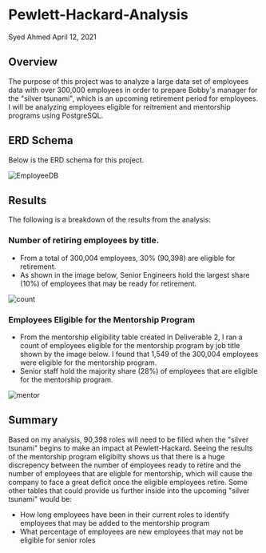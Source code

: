 # Pewlett-Hackard-Analysis
Syed Ahmed 
April 12, 2021 


## Overview 

The purpose of this project was to analyze a large data set of employees data with over 300,000 employees in order to prepare Bobby's manager for the "silver tsunami", which is an upcoming retirement period for employees. I will be analyzing employees eligible for reitrement and mentorship programs using PostgreSQL. 

## ERD Schema 
Below is the ERD schema for this project. 

![EmployeeDB](https://user-images.githubusercontent.com/45697471/114475145-b1df5c00-9bc5-11eb-9742-da840c17b393.png)


## Results 

The following is a breakdown of the results from the analysis: 

### Number of retiring employees by title. 
- From a total of 300,004 employees, 30% (90,398) are eligible for retirement. 
- As shown in the image below, Senior Engineers hold the largest share (10%) of employees that may be ready for retirement.

![count](https://user-images.githubusercontent.com/45697471/114474783-f9b1b380-9bc4-11eb-8da6-4fd2794120ac.png)

### Employees Eligible for the Mentorship Program 
- From the mentorship eligibility table created in Deliverable 2, I ran a count of employees eligible for the mentorship program by job title shown by the image below. I found that 1,549 of the 300,004 employees were eligible for the mentorship program. 
- Senior staff hold the majority share (28%) of employees that are eligible for the mentorship program. 

![mentor](https://user-images.githubusercontent.com/45697471/114475479-5e214280-9bc6-11eb-8e24-9a6bd6c9799d.png)

## Summary 

Based on my analysis, 90,398 roles will need to be filled when the "silver tsunami" begins to make an impact at Pewlett-Hackard. Seeing the results of the mentorship program eligibilty shows us that there is a huge discrepency between the number of employees ready to retire and the number of employees that are eligble for mentorship, which will cause the company to face a great deficit once the eligible employees retire. Some other tables that could provide us further inside into the upcoming "silver tsunami" would be: 

- How long employees have been in their current roles to identify employees that may be added to the mentorship program 
- What percentage of employees are new employees that may not be eligible for senior roles 

